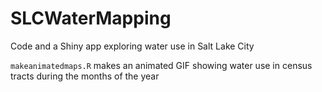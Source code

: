 # SLCWaterMapping
Code and a Shiny app exploring water use in Salt Lake City


`makeanimatedmaps.R` makes an animated GIF showing water use in census tracts during the months of the year
